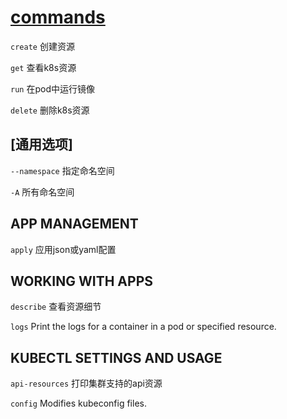 # [commands](https://kubernetes.io/docs/reference/generated/kubectl/kubectl-commands)

`create` 创建资源

`get` 查看k8s资源

`run` 在pod中运行镜像

`delete` 删除k8s资源

## [通用选项]

`--namespace` 指定命名空间

`-A` 所有命名空间

## APP MANAGEMENT

`apply` 应用json或yaml配置

## WORKING WITH APPS

`describe` 查看资源细节

`logs` Print the logs for a container in a pod or specified resource.

## KUBECTL SETTINGS AND USAGE

`api-resources` 打印集群支持的api资源

`config` Modifies kubeconfig files.
